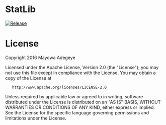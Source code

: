 # StatLib
[![Release](https://jitpack.io/v/mayojava/Repo.svg)](https://jitpack.io/#mayojava/Repo)
# License
Copyright 2016 Mayowa Adegeye

Licensed under the Apache License, Version 2.0 (the "License");
you may not use this file except in compliance with the License.
You may obtain a copy of the License at

       http://www.apache.org/licenses/LICENSE-2.0

Unless required by applicable law or agreed to in writing, software
distributed under the License is distributed on an "AS IS" BASIS,
WITHOUT WARRANTIES OR CONDITIONS OF ANY KIND, either express or implied.
See the License for the specific language governing permissions and
limitations under the License.
